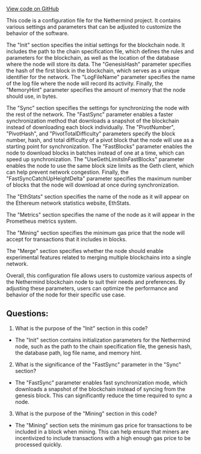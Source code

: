 [View code on GitHub](https://github.com/NethermindEth/nethermind/src/Nethermind/Nethermind.Runner/configs/exosama.cfg)

This code is a configuration file for the Nethermind project. It contains various settings and parameters that can be adjusted to customize the behavior of the software. 

The "Init" section specifies the initial settings for the blockchain node. It includes the path to the chain specification file, which defines the rules and parameters for the blockchain, as well as the location of the database where the node will store its data. The "GenesisHash" parameter specifies the hash of the first block in the blockchain, which serves as a unique identifier for the network. The "LogFileName" parameter specifies the name of the log file where the node will record its activity. Finally, the "MemoryHint" parameter specifies the amount of memory that the node should use, in bytes.

The "Sync" section specifies the settings for synchronizing the node with the rest of the network. The "FastSync" parameter enables a faster synchronization method that downloads a snapshot of the blockchain instead of downloading each block individually. The "PivotNumber", "PivotHash", and "PivotTotalDifficulty" parameters specify the block number, hash, and total difficulty of a pivot block that the node will use as a starting point for synchronization. The "FastBlocks" parameter enables the node to download blocks in batches instead of one at a time, which can speed up synchronization. The "UseGethLimitsInFastBlocks" parameter enables the node to use the same block size limits as the Geth client, which can help prevent network congestion. Finally, the "FastSyncCatchUpHeightDelta" parameter specifies the maximum number of blocks that the node will download at once during synchronization.

The "EthStats" section specifies the name of the node as it will appear on the Ethereum network statistics website, EthStats.

The "Metrics" section specifies the name of the node as it will appear in the Prometheus metrics system.

The "Mining" section specifies the minimum gas price that the node will accept for transactions that it includes in blocks.

The "Merge" section specifies whether the node should enable experimental features related to merging multiple blockchains into a single network.

Overall, this configuration file allows users to customize various aspects of the Nethermind blockchain node to suit their needs and preferences. By adjusting these parameters, users can optimize the performance and behavior of the node for their specific use case.
## Questions: 
 1. What is the purpose of the "Init" section in this code?
- The "Init" section contains initialization parameters for the Nethermind node, such as the path to the chain specification file, the genesis hash, the database path, log file name, and memory hint.

2. What is the significance of the "FastSync" parameter in the "Sync" section?
- The "FastSync" parameter enables fast synchronization mode, which downloads a snapshot of the blockchain instead of syncing from the genesis block. This can significantly reduce the time required to sync a node.

3. What is the purpose of the "Mining" section in this code?
- The "Mining" section sets the minimum gas price for transactions to be included in a block when mining. This can help ensure that miners are incentivized to include transactions with a high enough gas price to be processed quickly.